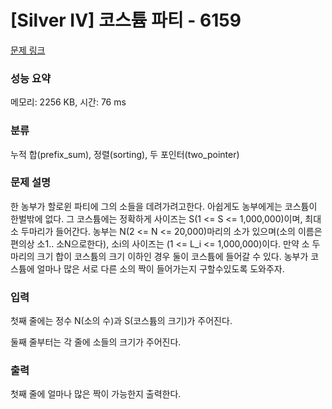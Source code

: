 # [Silver IV] 코스튬 파티 - 6159 

[문제 링크](https://www.acmicpc.net/problem/6159) 

### 성능 요약

메모리: 2256 KB, 시간: 76 ms

### 분류

누적 합(prefix_sum), 정렬(sorting), 두 포인터(two_pointer)

### 문제 설명

<p>한 농부가 할로윈 파티에 그의 소들을 데려가려고한다. 아쉽게도 농부에게는 코스튬이 한벌밖에 없다. 그 코스튬에는 정확하게 사이즈는 S(1 <= S <= 1,000,000)이며, 최대 소 두마리가 들어간다. 농부는 N(2 <= N <= 20,000)마리의 소가 있으며(소의 이름은 편의상 소1.. 소N으로한다), 소i의 사이즈는 (1 <= L_i <= 1,000,000)이다. 만약 소 두마리의 크기 합이 코스튬의 크기 이하인 경우 둘이 코스튬에 들어갈 수 있다. 농부가 코스튬에 얼마나 많은 서로 다른 소의 짝이 들어가는지 구할수있도록 도와주자.</p>

### 입력 

 <p>첫째 줄에는 정수 N(소의 수)과 S(코스튬의 크기)가 주어진다.</p>

<p>둘째 줄부터는 각 줄에 소들의 크기가 주어진다.</p>

### 출력 

 <p>첫째 줄에 얼마나 많은 짝이 가능한지 출력한다.</p>

